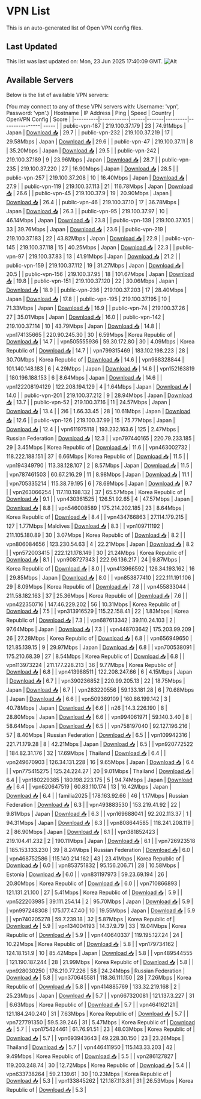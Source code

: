 # VPN List

This is an auto-generated list of Open VPN config files.

## Last Updated

This list was last updated on: Mon, 23 Jun 2025 17:40:09 GMT.
![Alt](https://repobeats.axiom.co/api/embed/186b98318ef1479477931607c1ad7d823f12451f.svg "Repobeats analytics image")

## Available Servers

Below is the list of available VPN servers:

(You may connect to any of these VPN servers with: Username: 'vpn', Password: 'vpn'.)
| Hostname | IP Address | Ping | Speed | Country | OpenVPN Config | Score |
|----------|------------|------|-------|---------|----------------| ----- |
| public-vpn-187 | 219.100.37.179 | 23 | 74.91Mbps | Japan | [Download 📥](./configs/server_0_JP.ovpn) | 29.7 |
| public-vpn-232 | 219.100.37.219 | 17 | 29.58Mbps | Japan | [Download 📥](./configs/server_1_JP.ovpn) | 29.6 |
| public-vpn-47 | 219.100.37.11 | 8 | 35.20Mbps | Japan | [Download 📥](./configs/server_2_JP.ovpn) | 29.5 |
| public-vpn-242 | 219.100.37.189 | 9 | 23.96Mbps | Japan | [Download 📥](./configs/server_3_JP.ovpn) | 28.7 |
| public-vpn-235 | 219.100.37.220 | 27 | 16.90Mbps | Japan | [Download 📥](./configs/server_4_JP.ovpn) | 28.5 |
| public-vpn-257 | 219.100.37.208 | 10 | 16.40Mbps | Japan | [Download 📥](./configs/server_5_JP.ovpn) | 27.9 |
| public-vpn-119 | 219.100.37.113 | 21 | 116.78Mbps | Japan | [Download 📥](./configs/server_6_JP.ovpn) | 26.6 |
| public-vpn-45 | 219.100.37.9 | 19 | 20.90Mbps | Japan | [Download 📥](./configs/server_7_JP.ovpn) | 26.4 |
| public-vpn-46 | 219.100.37.10 | 17 | 36.78Mbps | Japan | [Download 📥](./configs/server_8_JP.ovpn) | 26.3 |
| public-vpn-95 | 219.100.37.97 | 10 | 46.14Mbps | Japan | [Download 📥](./configs/server_9_JP.ovpn) | 23.8 |
| public-vpn-139 | 219.100.37.105 | 33 | 39.76Mbps | Japan | [Download 📥](./configs/server_10_JP.ovpn) | 23.6 |
| public-vpn-219 | 219.100.37.183 | 22 | 43.82Mbps | Japan | [Download 📥](./configs/server_11_JP.ovpn) | 22.9 |
| public-vpn-145 | 219.100.37.118 | 15 | 40.25Mbps | Japan | [Download 📥](./configs/server_12_JP.ovpn) | 22.3 |
| public-vpn-97 | 219.100.37.83 | 13 | 41.91Mbps | Japan | [Download 📥](./configs/server_13_JP.ovpn) | 21.2 |
| public-vpn-159 | 219.100.37.112 | 19 | 31.27Mbps | Japan | [Download 📥](./configs/server_14_JP.ovpn) | 20.5 |
| public-vpn-156 | 219.100.37.95 | 18 | 101.67Mbps | Japan | [Download 📥](./configs/server_15_JP.ovpn) | 19.8 |
| public-vpn-151 | 219.100.37.120 | 22 | 30.06Mbps | Japan | [Download 📥](./configs/server_16_JP.ovpn) | 18.9 |
| public-vpn-236 | 219.100.37.203 | 17 | 28.40Mbps | Japan | [Download 📥](./configs/server_17_JP.ovpn) | 17.8 |
| public-vpn-195 | 219.100.37.195 | 10 | 71.33Mbps | Japan | [Download 📥](./configs/server_18_JP.ovpn) | 16.9 |
| public-vpn-74 | 219.100.37.26 | 27 | 35.01Mbps | Japan | [Download 📥](./configs/server_19_JP.ovpn) | 16.0 |
| public-vpn-142 | 219.100.37.114 | 10 | 43.79Mbps | Japan | [Download 📥](./configs/server_20_JP.ovpn) | 14.8 |
| vpn174135665 | 220.90.245.30 | 30 | 6.59Mbps | Korea Republic of | [Download 📥](./configs/server_21_KR.ovpn) | 14.7 |
| vpn505555936 | 59.30.172.80 | 30 | 4.09Mbps | Korea Republic of | [Download 📥](./configs/server_22_KR.ovpn) | 14.7 |
| vpn799315469 | 183.102.198.223 | 28 | 30.70Mbps | Korea Republic of | [Download 📥](./configs/server_23_KR.ovpn) | 14.6 |
| vpn988328844 | 101.140.148.183 | 6 | 4.29Mbps | Japan | [Download 📥](./configs/server_24_JP.ovpn) | 14.6 |
| vpn152163819 | 180.196.188.153 | 6 | 8.64Mbps | Japan | [Download 📥](./configs/server_25_JP.ovpn) | 14.6 |
| vpn122208194129 | 122.208.194.129 | 4 | 1.64Mbps | Japan | [Download 📥](./configs/server_26_JP.ovpn) | 14.0 |
| public-vpn-201 | 219.100.37.212 | 9 | 28.94Mbps | Japan | [Download 📥](./configs/server_27_JP.ovpn) | 13.7 |
| public-vpn-52 | 219.100.37.16 | 11 | 24.57Mbps | Japan | [Download 📥](./configs/server_28_JP.ovpn) | 13.4 |
| 2i6 | 1.66.33.45 | 28 | 10.61Mbps | Japan | [Download 📥](./configs/server_29_JP.ovpn) | 12.6 |
| public-vpn-126 | 219.100.37.99 | 15 | 75.77Mbps | Japan | [Download 📥](./configs/server_30_JP.ovpn) | 12.4 |
| vpn611975118 | 193.232.163.6 | 125 | 2.47Mbps | Russian Federation | [Download 📥](./configs/server_31_RU.ovpn) | 12.3 |
| vpn797440165 | 220.79.233.185 | 29 | 3.45Mbps | Korea Republic of | [Download 📥](./configs/server_32_KR.ovpn) | 11.6 |
| vpn463002732 | 118.222.188.151 | 37 | 6.66Mbps | Korea Republic of | [Download 📥](./configs/server_33_KR.ovpn) | 11.5 |
| vpn194349790 | 113.38.128.107 | 2 | 8.57Mbps | Japan | [Download 📥](./configs/server_34_JP.ovpn) | 11.5 |
| vpn787461503 | 60.67.216.29 | 11 | 8.98Mbps | Japan | [Download 📥](./configs/server_35_JP.ovpn) | 11.1 |
| vpn705335214 | 115.38.79.195 | 6 | 78.69Mbps | Japan | [Download 📥](./configs/server_36_JP.ovpn) | 9.7 |
| vpn263066254 | 117.110.198.132 | 37 | 65.57Mbps | Korea Republic of | [Download 📥](./configs/server_37_KR.ovpn) | 9.1 |
| vpn430361525 | 126.51.92.65 | 4 | 47.57Mbps | Japan | [Download 📥](./configs/server_38_JP.ovpn) | 8.8 |
| vpn546008589 | 175.214.202.185 | 23 | 8.64Mbps | Korea Republic of | [Download 📥](./configs/server_39_KR.ovpn) | 8.4 |
| vpn434766863 | 27.114.179.215 | 127 | 1.77Mbps | Maldives | [Download 📥](./configs/server_40_MV.ovpn) | 8.3 |
| vpn109711192 | 211.105.180.89 | 30 | 3.07Mbps | Korea Republic of | [Download 📥](./configs/server_41_KR.ovpn) | 8.2 |
| vpn806084656 | 123.230.54.63 | 4 | 22.21Mbps | Japan | [Download 📥](./configs/server_42_JP.ovpn) | 8.2 |
| vpn572003415 | 222.121.178.149 | 30 | 21.24Mbps | Korea Republic of | [Download 📥](./configs/server_43_KR.ovpn) | 8.1 |
| vpn908727343 | 222.96.136.217 | 24 | 9.87Mbps | Korea Republic of | [Download 📥](./configs/server_44_KR.ovpn) | 8.0 |
| vpn413966592 | 126.34.193.162 | 16 | 29.85Mbps | Japan | [Download 📥](./configs/server_45_JP.ovpn) | 8.0 |
| vpn853877410 | 222.111.191.106 | 29 | 8.09Mbps | Korea Republic of | [Download 📥](./configs/server_46_KR.ovpn) | 7.8 |
| vpn455833044 | 211.58.182.163 | 37 | 25.36Mbps | Korea Republic of | [Download 📥](./configs/server_47_KR.ovpn) | 7.6 |
| vpn422350716 | 147.46.229.202 | 56 | 10.31Mbps | Korea Republic of | [Download 📥](./configs/server_48_KR.ovpn) | 7.5 |
| vpn313916529 | 115.22.158.41 | 22 | 1.83Mbps | Korea Republic of | [Download 📥](./configs/server_49_KR.ovpn) | 7.3 |
| vpn687613342 | 39.110.24.103 | 2 | 97.64Mbps | Japan | [Download 📥](./configs/server_50_JP.ovpn) | 7.3 |
| vpn448703642 | 175.203.99.209 | 26 | 27.28Mbps | Korea Republic of | [Download 📥](./configs/server_51_KR.ovpn) | 6.8 |
| vpn656949650 | 121.85.139.15 | 9 | 29.97Mbps | Japan | [Download 📥](./configs/server_52_JP.ovpn) | 6.8 |
| vpn700538091 | 175.210.68.39 | 27 | 8.54Mbps | Korea Republic of | [Download 📥](./configs/server_53_KR.ovpn) | 6.8 |
| vpn113973224 | 211.177.228.213 | 36 | 9.77Mbps | Korea Republic of | [Download 📥](./configs/server_54_KR.ovpn) | 6.8 |
| vpn413988511 | 122.208.247.66 | 6 | 4.15Mbps | Japan | [Download 📥](./configs/server_55_JP.ovpn) | 6.7 |
| vpn390236852 | 220.99.205.13 | 22 | 18.75Mbps | Japan | [Download 📥](./configs/server_56_JP.ovpn) | 6.7 |
| vpn283220556 | 59.133.181.28 | 6 | 70.68Mbps | Japan | [Download 📥](./configs/server_57_JP.ovpn) | 6.6 |
| vpn509369109 | 160.86.199.142 | 3 | 40.78Mbps | Japan | [Download 📥](./configs/server_58_JP.ovpn) | 6.6 |
| n26 | 14.3.226.190 | 8 | 28.80Mbps | Japan | [Download 📥](./configs/server_59_JP.ovpn) | 6.6 |
| vpn994061971 | 59.140.3.40 | 8 | 58.64Mbps | Japan | [Download 📥](./configs/server_60_JP.ovpn) | 6.5 |
| vpn758197040 | 92.127.196.216 | 57 | 8.40Mbps | Russian Federation | [Download 📥](./configs/server_61_RU.ovpn) | 6.5 |
| vpn109942316 | 221.71.179.28 | 8 | 42.21Mbps | Japan | [Download 📥](./configs/server_62_JP.ovpn) | 6.5 |
| vpn920772522 | 184.82.31.176 | 32 | 17.69Mbps | Thailand | [Download 📥](./configs/server_63_TH.ovpn) | 6.4 |
| vpn249670903 | 126.34.131.228 | 16 | 9.65Mbps | Japan | [Download 📥](./configs/server_64_JP.ovpn) | 6.4 |
| vpn775415275 | 125.24.224.27 | 20 | 9.01Mbps | Thailand | [Download 📥](./configs/server_65_TH.ovpn) | 6.4 |
| vpn180229385 | 180.198.223.175 | 5 | 94.74Mbps | Japan | [Download 📥](./configs/server_66_JP.ovpn) | 6.4 |
| vpn620647519 | 60.83.110.174 | 13 | 16.42Mbps | Japan | [Download 📥](./configs/server_67_JP.ovpn) | 6.4 |
| familia2025 | 178.163.92.66 | 46 | 1.17Mbps | Russian Federation | [Download 📥](./configs/server_68_RU.ovpn) | 6.3 |
| vpn493883530 | 153.219.41.92 | 22 | 9.81Mbps | Japan | [Download 📥](./configs/server_69_JP.ovpn) | 6.3 |
| vpn169688041 | 92.202.113.37 | 1 | 94.31Mbps | Japan | [Download 📥](./configs/server_70_JP.ovpn) | 6.3 |
| vpn808644585 | 118.241.208.119 | 2 | 86.90Mbps | Japan | [Download 📥](./configs/server_71_JP.ovpn) | 6.1 |
| vpn381852423 | 219.104.41.232 | 2 | 190.11Mbps | Japan | [Download 📥](./configs/server_72_JP.ovpn) | 6.1 |
| vpn726923518 | 185.153.133.230 | 39 | 8.24Mbps | Russian Federation | [Download 📥](./configs/server_73_RU.ovpn) | 6.0 |
| vpn468752586 | 115.140.214.162 | 43 | 23.41Mbps | Korea Republic of | [Download 📥](./configs/server_74_KR.ovpn) | 6.0 |
| vpn853751832 | 95.156.206.71 | 28 | 10.58Mbps | Estonia | [Download 📥](./configs/server_75_EE.ovpn) | 6.0 |
| vpn831197973 | 59.23.69.194 | 26 | 20.80Mbps | Korea Republic of | [Download 📥](./configs/server_76_KR.ovpn) | 6.0 |
| vpn710866893 | 121.131.21.100 | 27 | 5.41Mbps | Korea Republic of | [Download 📥](./configs/server_77_KR.ovpn) | 5.9 |
| vpn522203985 | 39.111.254.14 | 2 | 95.70Mbps | Japan | [Download 📥](./configs/server_78_JP.ovpn) | 5.9 |
| vpn997248308 | 175.177.47.40 | 10 | 19.55Mbps | Japan | [Download 📥](./configs/server_79_JP.ovpn) | 5.9 |
| vpn740205278 | 59.7.239.18 | 32 | 5.87Mbps | Korea Republic of | [Download 📥](./configs/server_80_KR.ovpn) | 5.9 |
| vpn134004193 | 14.37.9.79 | 33 | 19.04Mbps | Korea Republic of | [Download 📥](./configs/server_81_KR.ovpn) | 5.9 |
| vpn440640337 | 119.195.127.24 | 24 | 10.22Mbps | Korea Republic of | [Download 📥](./configs/server_82_KR.ovpn) | 5.8 |
| vpn179734162 | 124.18.151.9 | 10 | 85.42Mbps | Japan | [Download 📥](./configs/server_83_JP.ovpn) | 5.8 |
| vpn489544555 | 121.190.187.244 | 28 | 21.99Mbps | Korea Republic of | [Download 📥](./configs/server_84_KR.ovpn) | 5.8 |
| vpn928030250 | 176.210.77.226 | 58 | 24.24Mbps | Russian Federation | [Download 📥](./configs/server_85_RU.ovpn) | 5.8 |
| vpn370645581 | 118.36.111.150 | 28 | 7.26Mbps | Korea Republic of | [Download 📥](./configs/server_86_KR.ovpn) | 5.8 |
| vpn414885769 | 133.32.219.168 | 2 | 25.23Mbps | Japan | [Download 📥](./configs/server_87_JP.ovpn) | 5.7 |
| vpn667320081 | 121.137.3.227 | 31 | 6.63Mbps | Korea Republic of | [Download 📥](./configs/server_88_KR.ovpn) | 5.7 |
| vpn464162121 | 121.184.240.240 | 31 | 7.63Mbps | Korea Republic of | [Download 📥](./configs/server_89_KR.ovpn) | 5.7 |
| vpn727791350 | 59.5.39.246 | 31 | 5.47Mbps | Korea Republic of | [Download 📥](./configs/server_90_KR.ovpn) | 5.7 |
| vpn175424461 | 61.76.91.51 | 23 | 48.03Mbps | Korea Republic of | [Download 📥](./configs/server_91_KR.ovpn) | 5.7 |
| vpn693943643 | 49.228.30.150 | 23 | 23.26Mbps | Thailand | [Download 📥](./configs/server_92_TH.ovpn) | 5.7 |
| vpn446411950 | 115.143.33.203 | 42 | 9.49Mbps | Korea Republic of | [Download 📥](./configs/server_93_KR.ovpn) | 5.5 |
| vpn286127827 | 119.203.248.74 | 30 | 12.72Mbps | Korea Republic of | [Download 📥](./configs/server_94_KR.ovpn) | 5.4 |
| vpn633738264 | 59.2.139.61 | 30 | 10.23Mbps | Korea Republic of | [Download 📥](./configs/server_95_KR.ovpn) | 5.3 |
| vpn133845262 | 121.187.113.81 | 31 | 26.53Mbps | Korea Republic of | [Download 📥](./configs/server_96_KR.ovpn) | 5.3 |
